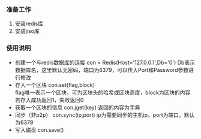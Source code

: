 ### 准备工作
1. 安装redis库
2. 安装jiso库

### 使用说明
- 创建一个与redis数据库的连接
    con = Redis(Host='127.0.0.1',Db='0') 
    Db表示数据库名，这里默认无密码，端口为6379，可以传入Port和Password参数进行修改
- 存入一个区块
    con.set(flag,block)    
    flag唯一表示一个区块，可为区块头的哈希或区块高度，block为区块的内容
    若存入成功返回1，失败返回0
- 获取一个区块的信息
    con.jget(key)
    返回的内容为字典
- 同步（非p2p）
    con.sync(ip,port)
    ip为需要同步的主机ip，port为端口，默认为6379
- 写入磁盘
    con.save()
